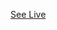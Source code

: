<a href="$$demo_url$$Resume_Website/v3" class="btn btn-large btn-success"><i class="icon-eye-open"></i><p>See Live</p></a>
